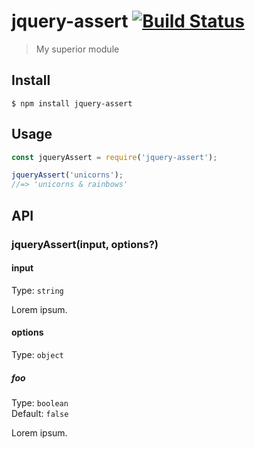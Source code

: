 # jquery-assert [![Build Status](https://api.travis-ci.org/elmccd/jquery-assert.svg?branch=master)](https://travis-ci.com/elmccd/jquery-assert)

> My superior module


## Install

```
$ npm install jquery-assert
```


## Usage

```js
const jqueryAssert = require('jquery-assert');

jqueryAssert('unicorns');
//=> 'unicorns & rainbows'
```


## API

### jqueryAssert(input, options?)

#### input

Type: `string`

Lorem ipsum.

#### options

Type: `object`

##### foo

Type: `boolean`\
Default: `false`

Lorem ipsum.
